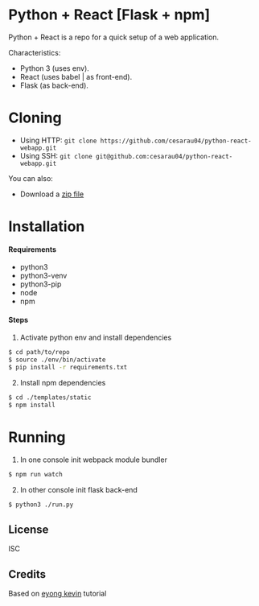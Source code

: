 # Python + React [Flask + npm]

Python + React is a repo for a quick setup of a web application.

Characteristics:
  - Python 3 (uses env).
  - React (uses babel | as front-end).
  - Flask (as back-end).

# Cloning
  - Using HTTP: `git clone https://github.com/cesarau04/python-react-webapp.git`
  - Using SSH: `git clone git@github.com:cesarau04/python-react-webapp.git`

You can also:
  - Download a [zip file][link-zip]


# Installation
#### Requirements
- python3
- python3-venv
- python3-pip
- node
- npm


#### Steps
1. Activate python env and install dependencies
```sh
$ cd path/to/repo
$ source ./env/bin/activate
$ pip install -r requirements.txt
```
2. Install npm dependencies
```sh
$ cd ./templates/static
$ npm install
```

# Running
1. In one console init webpack module bundler
```sh
$ npm run watch
```
2. In other console init flask back-end
```sh
$ python3 ./run.py
```

License
----
ISC

Credits
-------
Based on [eyong kevin][author] tutorial

[link-zip]: <https://github.com/cesarau04/python-react-webapp/archive/master.zip>
[author]: <https://itnext.io/a-template-for-creating-a-full-stack-web-application-with-flask-npm-webpack-and-reactjs-be2294b111bd>

